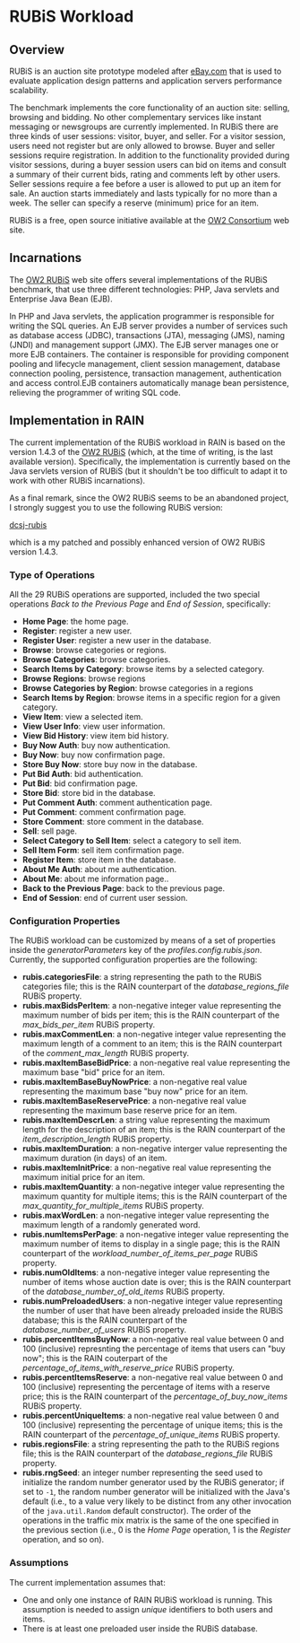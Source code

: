 RUBiS Workload
==============


## Overview

RUBiS is an auction site prototype modeled after [eBay.com](http://www.ebay.com) that is used to evaluate application design patterns and application servers performance scalability.

The benchmark implements the core functionality of an auction site: selling, browsing and bidding. No other complementary services like instant messaging or newsgroups are currently implemented. In RUBiS there are three kinds of user sessions: visitor, buyer, and seller. For a visitor session, users need not register but are only allowed to browse. Buyer and seller sessions require registration. In addition to the functionality provided during visitor sessions, during a buyer session users can bid on items and consult a summary of their current bids, rating and comments left by other users. Seller sessions require a fee before a user is allowed to put up an item for sale. An auction starts immediately and lasts typically for no more than a week. The seller can specify a reserve (minimum) price for an item.

RUBiS is a free, open source initiative available at the [OW2 Consortium](http://rubis.ow2.org/) web site.


## Incarnations

The [OW2 RUBiS](http://rubis.ow2.org) web site offers several implementations of the RUBiS benchmark, that use three different technologies: PHP, Java servlets and Enterprise Java Bean (EJB).

In PHP and Java servlets, the application programmer is responsible for writing the SQL queries.
An EJB server provides a number of services such as database access (JDBC), transactions (JTA), messaging (JMS), naming (JNDI) and management support (JMX). The EJB server manages one or more EJB containers. The container is responsible for providing component pooling and lifecycle management, client session management, database connection pooling, persistence, transaction management, authentication and access control.EJB containers automatically manage bean persistence, relieving the programmer of writing SQL code.


## Implementation in RAIN

The current implementation of the RUBiS workload in RAIN is based on the version 1.4.3 of the [OW2 RUBiS](http://rubis.ow2.org/) (which, at the time of writing, is the last available version).
Specifically, the implementation is currently based on the Java servlets version of RUBiS (but it shouldn't be too difficult to adapt it to work with other RUBiS incarnations).

As a final remark, since the OW2 RUBiS seems to be an abandoned project, I strongly suggest you to use the following RUBiS version:

[dcsj-rubis](https://github.com/sguazt/dcsj-rubis)

which is a my patched and possibly enhanced version of OW2 RUBiS version 1.4.3.

### Type of Operations

All the 29 RUBiS operations are supported, included the two special operations *Back to the Previous Page* and *End of Session*, specifically:
- **Home Page**: the home page.
- **Register**: register a new user.
- **Register User**: register a new user in the database.
- **Browse**: browse categories or regions.
- **Browse Categories**: browse categories.
- **Search Items by Category**: browse items by a selected category.
- **Browse Regions**: browse regions
- **Browse Categories by Region**: browse categories in a regions
- **Search Items by Region**: browse items in a specific region for a given category.
- **View Item**: view a selected item.
- **View User Info**: view user information.
- **View Bid History**: view item bid history.
- **Buy Now Auth**: buy now authentication.
- **Buy Now**: buy now confirmation page.
- **Store Buy Now**: store buy now in the database.
- **Put Bid Auth**: bid authentication.
- **Put Bid**: bid confirmation page.
- **Store Bid**: store bid in the database.
- **Put Comment Auth**: comment authentication page.
- **Put Comment**: comment confirmation page.
- **Store Comment**: store comment in the database.
- **Sell**: sell page.
- **Select Category to Sell Item**: select a category to sell item.
- **Sell Item Form**: sell item confirmation page.
- **Register Item**: store item in the database.
- **About Me Auth**: about me authentication.
- **About Me**: about me information page..
- **Back to the Previous Page**: back to the previous page.
- **End of Session**: end of current user session.

### Configuration Properties

The RUBiS workload can be customized by means of a set of properties inside the *generatorParameters* key of the *profiles.config.rubis.json*.
Currently, the supported configuration properties are the following:
- **rubis.categoriesFile**: a string representing the path to the RUBiS categories file; this is the RAIN counterpart of the *database\_regions\_file* RUBiS property.
- **rubis.maxBidsPerItem**: a non-negative integer value representing the maximum number of bids per item; this is the RAIN counterpart of the *max\_bids\_per\_item* RUBiS property.
- **rubis.maxCommentLen**: a non-negative integer value representing the maximum length of a comment to an item; this is the RAIN counterpart of the *comment\_max\_length* RUBiS property.
- **rubis.maxItemBaseBidPrice**: a non-negative real value representing the maximum base "bid" price for an item.
- **rubis.maxItemBaseBuyNowPrice**: a non-negative real value representing the maximum base "buy now" price for an item.
- **rubis.maxItemBaseReservePrice**: a non-negative real value representing the maximum base reserve price for an item.
- **rubis.maxItemDescrLen**: a string value representing the maximum length for the description of an item; this is the RAIN counterpart of the *item\_description\_length* RUBiS property.
- **rubis.maxItemDuration**: a non-negative interger value representing the maximum duration (in days) of an item.
- **rubis.maxItemInitPrice**: a non-negative real value representing the maximum initial price for an item.
- **rubis.maxItemQuantity**: a non-negative integer value representing the maximum quantity for multiple items; this is the RAIN counterpart of the *max\_quantity\_for_multiple\_items* RUBiS property.
- **rubis.maxWordLen**: a non-negative integer value representing the maximum length of a randomly generated word.
- **rubis.numItemsPerPage**: a non-negative integer value representing the maximum number of items to display in a single page; this is the RAIN counterpart of the *workload\_number\_of\_items\_per\_page* RUBiS property.
- **rubis.numOldItems**: a non-negative integer value representing the number of items whose auction date is over; this is the RAIN counterpart of the *database\_number\_of\_old\_items* RUBiS property.
- **rubis.numPreloadedUsers**: a non-negative integer value representing the number of user that have been already preloaded inside the RUBiS database; this is the RAIN counterpart of the *database\_number\_of\_users* RUBiS property.
- **rubis.percentItemsBuyNow**: a non-negative real value between 0 and 100 (inclusive) represnting the percentage of items that users can "buy now"; this is the RAIN couterpart of the *percentage\_of_items\_with\_reserve\_price* RUBiS property.
- **rubis.percentItemsReserve**: a non-negative real value between 0 and 100 (inclusive) representing the percentage of items with a reserve price; this is the RAIN counterpart of the *percentage\_of\_buy\_now\_items* RUBiS property.
- **rubis.percentUniqueItems**: a non-negative real value between 0 and 100 (inclusive) representing the percentage of unique items; this is the RAIN counterpart of the *percentage\_of\_unique\_items* RUBiS property.
- **rubis.regionsFile**: a string representing the path to the RUBiS regions file; this is the RAIN counterpart of the *database\_regions\_file* RUBiS property.
- **rubis.rngSeed**: an integer number representing the seed used to initialize the random number generator used by the RUBiS generator; if set to `-1`, the random number generator will be initialized with the Java's default (i.e., to a value very likely to be distinct from any other invocation of the `java.util.Random` default constructor).
The order of the operations in the traffic mix matrix is the same of the one specified in the previous section (i.e., 0 is the *Home Page* operation, 1 is the *Register* operation, and so on).

### Assumptions

The current implementation assumes that:
- One and only one instance of RAIN RUBiS workload is running. This assumption is needed to assign _unique_ identifiers to both users and items.
- There is at least one preloaded user inside the RUBiS database.
